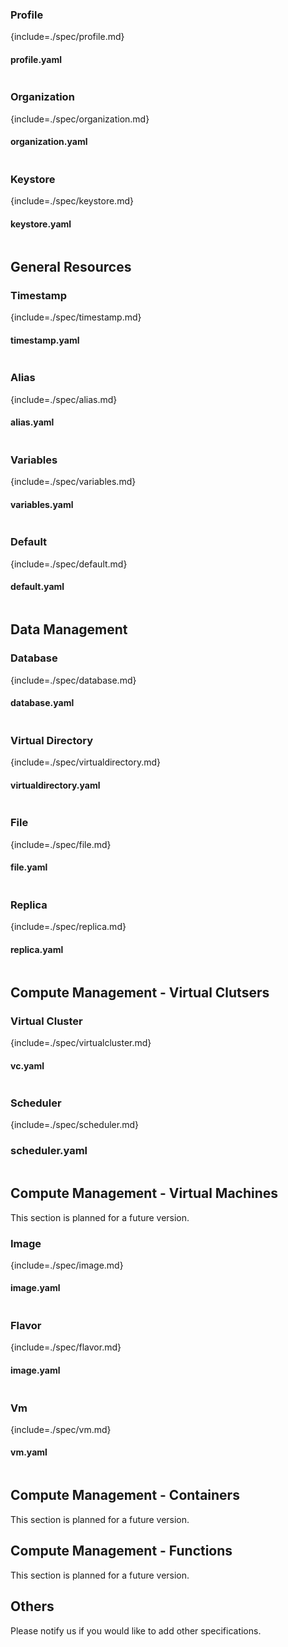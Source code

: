 
### Profile

{include=./spec/profile.md}

#### profile.yaml

```{include=../../services/profile/profile.yaml}
```

### Organization

{include=./spec/organization.md}

#### organization.yaml

```{include=../../services/organization/organization.yaml}
```

### Keystore

{include=./spec/keystore.md}

#### keystore.yaml

```{include=../../services/keystore/keystore.yaml}
```

<!-- --- GENERAL  MANAGEMENT -->

## General Resources

### Timestamp

{include=./spec/timestamp.md}

#### timestamp.yaml


```{include=../../services/timestamp/timestamp.yaml}
```


### Alias

{include=./spec/alias.md}

#### alias.yaml

```{include=../../services/alias/alias.yaml}
```

### Variables

{include=./spec/variables.md}

#### variables.yaml

```{include=../../services/variables/variables.yaml}
```

### Default

{include=./spec/default.md}

#### default.yaml

```{include=./spec/default.yaml}
```

<!-- --- FILE MANAGEMENT -->

## Data Management

### Database

{include=./spec/database.md}

#### database.yaml

```{include=../../services/database/database.yaml}
```

### Virtual Directory

{include=./spec/virtualdirectory.md}

#### virtualdirectory.yaml

```{include=../../services/virtualdirectory/virtualdirectory.yaml}
```

### File

{include=./spec/file.md}

#### file.yaml

```{include=../../services/file/file.yaml}
```


### Replica

{include=./spec/replica.md}

#### replica.yaml

```{include=../../services/replica/replica.yaml}
```



<!-- --- COMPUTE MANAGEMENT -->

## Compute Management - Virtual Clutsers

### Virtual Cluster

{include=./spec/virtualcluster.md}

#### vc.yaml

```{include=../../services/virtualcluster/virtualcluster.yaml}
```



### Scheduler

{include=./spec/scheduler.md}

### scheduler.yaml

```{include=../../services/scheduler/scheduler.yaml}
```

## Compute Management - Virtual Machines

This section is planned for a future version.


### Image

{include=./spec/image.md}

#### image.yaml

```{include=../../services/image/image.yaml}
```
### Flavor

{include=./spec/flavor.md}

#### image.yaml

```{include=../../services/flavor/flavor.yaml}
```

### Vm

{include=./spec/vm.md}

#### vm.yaml

```{include=../../services/vm/vm.yaml}
```



## Compute Management - Containers

This section is planned for a future version.

## Compute Management - Functions

This section is planned for a future version.

## Others

Please notify us if you would like to add other specifications.


